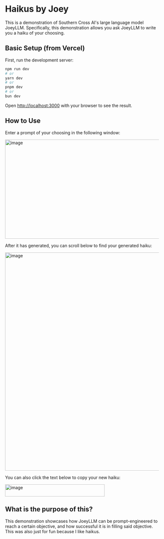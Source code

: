 # Haikus by Joey

This is a demonstration of Southern Cross AI's large language model JoeyLLM.  Specifically, this demonstration allows you ask JoeyLLM to write you a haiku of your choosing.

## Basic Setup (from Vercel)

First, run the development server:

```bash
npm run dev
# or
yarn dev
# or
pnpm dev
# or
bun dev
```

Open [http://localhost:3000](http://localhost:3000) with your browser to see the result.

## How to Use

Enter a prompt of your choosing in the following window:

<img width="875" height="325" alt="image" src="https://github.com/user-attachments/assets/ba5ae057-3fa8-4ab4-85ed-d304a1c7ea3d" />


After it has generated, you can scroll below to find your generated haiku:

<img width="879" height="715" alt="image" src="https://github.com/user-attachments/assets/f8b2fc8a-152e-4fd8-b9bb-9f2d6ec800fe" />


You can also click the text below to copy your new haiku:

<img width="326" height="40" alt="image" src="https://github.com/user-attachments/assets/473f4865-6d17-4222-9311-4ac4ef24c2b4" />

## What is the purpose of this?

This demonstration showcases how JoeyLLM can be prompt-engineered to reach a certain objective, and how successful it is in filling said objective.  This was also just for fun because I like haikus.

